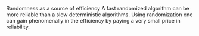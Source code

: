   
Randomness as a source of efficiency
   A fast randomized algorithm can be more reliable than a slow deterministic algorithms.
   Using randomization one can gain phenomenally in the efficiency by paying a very small price in reliability.
